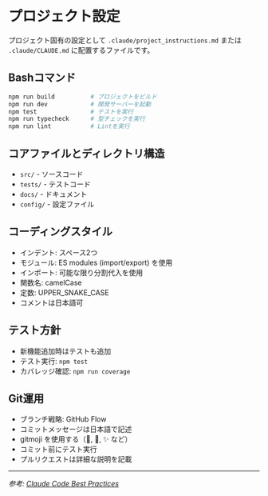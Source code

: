 # プロジェクト設定

プロジェクト固有の設定として `.claude/project_instructions.md` または `.claude/CLAUDE.md` に配置するファイルです。

## Bashコマンド

```bash
npm run build          # プロジェクトをビルド
npm run dev            # 開発サーバーを起動
npm test               # テストを実行
npm run typecheck      # 型チェックを実行
npm run lint           # Lintを実行
```

## コアファイルとディレクトリ構造

- `src/` - ソースコード
- `tests/` - テストコード
- `docs/` - ドキュメント
- `config/` - 設定ファイル

## コーディングスタイル

- インデント: スペース2つ
- モジュール: ES modules (import/export) を使用
- インポート: 可能な限り分割代入を使用
- 関数名: camelCase
- 定数: UPPER_SNAKE_CASE
- コメントは日本語可

## テスト方針

- 新機能追加時はテストも追加
- テスト実行: `npm test`
- カバレッジ確認: `npm run coverage`

## Git運用

- ブランチ戦略: GitHub Flow
- コミットメッセージは日本語で記述
- gitmoji を使用する（:wrench:, :bug:, :sparkles: など）
- コミット前にテスト実行
- プルリクエストは詳細な説明を記載

---

*参考: [Claude Code Best Practices](https://www.anthropic.com/engineering/claude-code-best-practices)*
